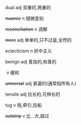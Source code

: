 dual		adj		双重的,两重的

~~nuance~~		n		细微差别

~~reconciliation~~		n		调解

~~mere~~		adj		单单的,只不过是,全然的

eclecticism		n		折中主义

benign		adj		善良的,和善的

​			v		缓和

~~universal~~		adj		普遍的(通常指所有人)

tensile		adj		拉长的,可伸长的

tug		v		拖,牵引,拉船

~~outstrip~~		v		比...大,超过